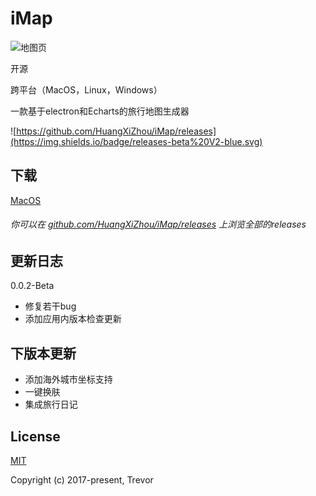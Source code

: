 # iMap

![地图页](http://ojiq40lzd.bkt.clouddn.com/5.png)

开源

跨平台（MacOS，Linux，Windows）

一款基于electron和Echarts的旅行地图生成器

![https://github.com/HuangXiZhou/iMap/releases](https://img.shields.io/badge/releases-beta%20V2-blue.svg)

## 下载
[MacOS](https://github.com/HuangXiZhou/iMap/releases/download/0.0.2-beta/iMap-0.0.2-beta-mac.zip)

###### 你可以在 [github.com/HuangXiZhou/iMap/releases](https://github.com/HuangXiZhou/iMap/releases) 上浏览全部的releases

## 更新日志
0.0.2-Beta

* 修复若干bug
* 添加应用内版本检查更新

## 下版本更新
* 添加海外城市坐标支持
* 一键换肤
* 集成旅行日记

## License
[MIT](https://opensource.org/licenses/MIT)

Copyright (c) 2017-present, Trevor
